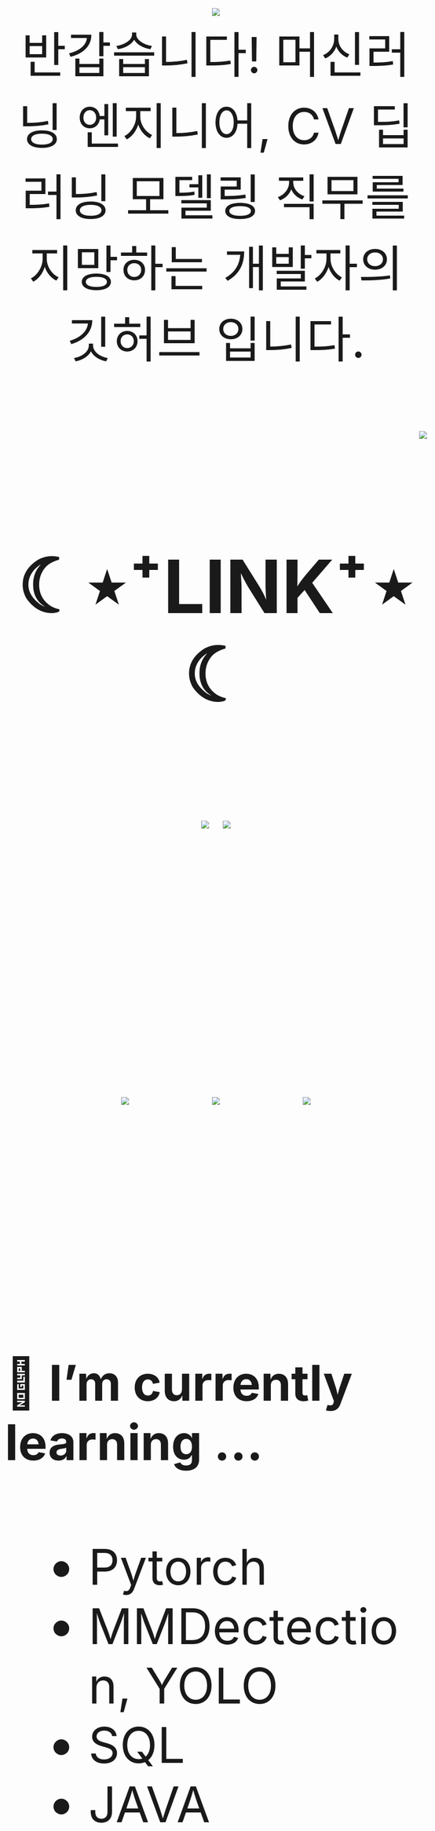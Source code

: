 

<div align="center">
<img src="https://capsule-render.vercel.app/api?type=waving&color=timeGradient&height=300&section=header&text=JAMONG%205&fontSize=90" /> <br>
<body style="font-size:100px">반갑습니다! 머신러닝 엔지니어, CV 딥러닝 모델링 직무를 지망하는 개발자의 깃허브 입니다.</body> <br><br>
</div>
<div align="right">
  <img src="https://hits.seeyoufarm.com/api/count/incr/badge.svg?url=https%3A%2F%2Fgithub.com%2Fjennifer060697&count_bg=%23708FD3&title_bg=%23515151&icon=ghostery.svg&icon_color=%23E7E7E7&title=HITS%21%21&edge_flat=false"/>
</div>

<h2 align="center">☾⋆⁺LINK⁺⋆☾</h2>
<div align="center">
  <a href="https://jamong-5.tistory.com/"><img src="https://img.shields.io/badge/DailyBlog-09B3AF?style=flat-square&logo=Tistory&logoColor=white&link=https://jamong-5.tistory.com/"/></a>
<!--   <a href="https://www.kaggle.com/jamong5"><img src="https://img.shields.io/badge/Kaggle-20BEFF?style=flat-square&logo=Kaggle&logoColor=white&link=https://www.kaggle.com/jamong5"/></a> -->
  <a href="mailto:oennifer060697@gmail.com"><img src="https://img.shields.io/badge/Email-FF4785?style=flat-square&logo=Gmail&logoColor=white&link=mailto:oennifer060697@gmail.com"/></a>
</div>

<!-- <h2 align="center">☾⋆⁺Available⁺⋆☾</h2>
<div align="center">
  <img src="https://img.shields.io/badge/Python-00B1E7?logo=Python&logoColor=white"/>
  <img src="https://img.shields.io/badge/C++-00599C?logo=C%2B%2B&logoColor=white"/>
  <img src="https://img.shields.io/badge/C-000000?logo=C&logoColor=white"/>
</div> -->

<br><br>

<div align="center">
  <img src = "https://github-readme-stats.vercel.app/api?username=jennifer060697&theme=great-gatsby&show_icons=true">
  <t>&nbsp;&nbsp;&nbsp;&nbsp;</t>
  <img src = "http://mazassumnida.wtf/api/v2/generate_badge?boj=jennifer0606">
  <t>&nbsp;&nbsp;&nbsp;&nbsp;</t>
  <img src = "https://github-readme-stats.vercel.app/api/top-langs/?username=jennifer060697&layout=compact">
</div>

<br><br>

#### 🌱 I’m currently learning ...
- Pytorch
- MMDectection, YOLO
- SQL
- JAVA

<br><br>
#### 🌱 My Latest Posts

 - [6월 20일 - 백준 #1406 - [S2] 에디터 : 스택](https://jamong-5.tistory.com/entry/%EB%B0%B1%EC%A4%80-1406-S2-%EC%97%90%EB%94%94%ED%84%B0-%EC%8A%A4%ED%83%9D)
 - [6월 15일 - 백준 #2098 - [G1] 외판원 순회 : DP,비트마스킹](https://jamong-5.tistory.com/entry/%EB%B0%B1%EC%A4%80-2098-G1-%EC%99%B8%ED%8C%90%EC%9B%90-%EC%88%9C%ED%9A%8C-DP%EB%B9%84%ED%8A%B8%EB%A7%88%EC%8A%A4%ED%82%B9)
 - [6월 15일 - [TSP] 외판원 순회](https://jamong-5.tistory.com/entry/TSP-%EC%99%B8%ED%8C%90%EC%9B%90-%EC%88%9C%ED%9A%8C)
 - [6월 13일 - 프로그래머스 MySQL : [lv.3] 조건에 맞는 사용자 정보 조회하기](https://jamong-5.tistory.com/entry/%ED%94%84%EB%A1%9C%EA%B7%B8%EB%9E%98%EB%A8%B8%EC%8A%A4-MySQL-lv3-%EC%A1%B0%EA%B1%B4%EC%97%90-%EB%A7%9E%EB%8A%94-%EC%82%AC%EC%9A%A9%EC%9E%90-%EC%A0%95%EB%B3%B4-%EC%A1%B0%ED%9A%8C%ED%95%98%EA%B8%B0)
 - [6월 13일 - 백준 #20056 - [G4] 마법사 상어와 파이어볼 : 구현](https://jamong-5.tistory.com/entry/%EB%B0%B1%EC%A4%80-20056-G4-%EB%A7%88%EB%B2%95%EC%82%AC-%EC%83%81%EC%96%B4%EC%99%80-%ED%8C%8C%EC%9D%B4%EC%96%B4%EB%B3%BC-%EA%B5%AC%ED%98%84)
 - [6월 12일 - 프로그래머스 MySQL : [lv.2] 재구매가 일어난 상품과 회원 리스트 구하기](https://jamong-5.tistory.com/entry/%ED%94%84%EB%A1%9C%EA%B7%B8%EB%9E%98%EB%A8%B8%EC%8A%A4-MySQL-lv2-%EC%9E%AC%EA%B5%AC%EB%A7%A4%EA%B0%80-%EC%9D%BC%EC%96%B4%EB%82%9C-%EC%83%81%ED%92%88%EA%B3%BC-%ED%9A%8C%EC%9B%90-%EB%A6%AC%EC%8A%A4%ED%8A%B8-%EA%B5%AC%ED%95%98%EA%B8%B0)
